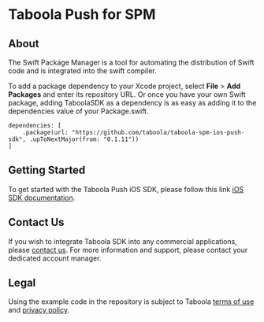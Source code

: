 # Taboola Push for SPM

## About

The Swift Package Manager is a tool for automating the distribution of Swift code and is integrated into the swift compiler.

To add a package dependency to your Xcode project, select **File** > **Add Packages** and enter its repository URL. Or once you have your own Swift package, adding TaboolaSDK as a dependency is as easy as adding it to the dependencies value of your Package.swift.

```
dependencies: [
    .package(url: "https://github.com/taboola/taboola-spm-ios-push-sdk", .upToNextMajor(from: "0.1.11"))
]
```

## Getting Started
To get started with the Taboola Push iOS SDK, please follow this link [iOS SDK documentation](TBD).

## Contact Us
If you wish to integrate Taboola SDK into any commercial applications, please [contact us](https://www.taboola.com/contact).
For more information and support, please contact your dedicated account manager.

## Legal
Using the example code in the repository is subject to Taboola [terms of use](https://www.taboola.com/terms-of-use) and [privacy policy](https://www.taboola.com/privacy-policy).
